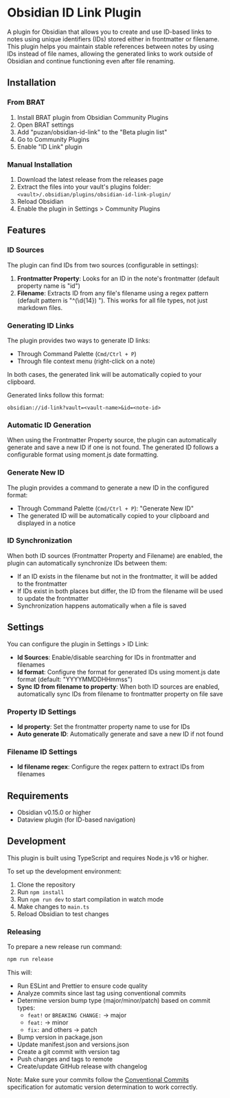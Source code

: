 # Obsidian ID Link Plugin

A plugin for Obsidian that allows you to create and use ID-based links to notes using unique identifiers (IDs) stored either in frontmatter or filename. This plugin helps you maintain stable references between notes by using IDs instead of file names, allowing the generated links to work outside of Obsidian and continue functioning even after file renaming.

## Installation

### From BRAT

1. Install BRAT plugin from Obsidian Community Plugins
2. Open BRAT settings
3. Add "puzan/obsidian-id-link" to the "Beta plugin list"
4. Go to Community Plugins
5. Enable "ID Link" plugin

### Manual Installation

1. Download the latest release from the releases page
2. Extract the files into your vault's plugins folder: `<vault>/.obsidian/plugins/obsidian-id-link-plugin/`
3. Reload Obsidian
4. Enable the plugin in Settings > Community Plugins

## Features

### ID Sources

The plugin can find IDs from two sources (configurable in settings):

1. **Frontmatter Property**: Looks for an ID in the note's frontmatter (default property name is "id")
2. **Filename**: Extracts ID from any file's filename using a regex pattern (default pattern is "^(\\d{14}) "). This works for all file types, not just markdown files.

### Generating ID Links

The plugin provides two ways to generate ID links:

- Through Command Palette (`Cmd/Ctrl + P`)
- Through file context menu (right-click on a note)

In both cases, the generated link will be automatically copied to your clipboard.

Generated links follow this format:

```
obsidian://id-link?vault=<vault-name>&id=<note-id>
```

### Automatic ID Generation

When using the Frontmatter Property source, the plugin can automatically generate and save a new ID if one is not found. The generated ID follows a configurable format using moment.js date formatting.

### Generate New ID

The plugin provides a command to generate a new ID in the configured format:

- Through Command Palette (`Cmd/Ctrl + P`): "Generate New ID"
- The generated ID will be automatically copied to your clipboard and displayed in a notice

### ID Synchronization

When both ID sources (Frontmatter Property and Filename) are enabled, the plugin can automatically synchronize IDs between them:

- If an ID exists in the filename but not in the frontmatter, it will be added to the frontmatter
- If IDs exist in both places but differ, the ID from the filename will be used to update the frontmatter
- Synchronization happens automatically when a file is saved

## Settings

You can configure the plugin in Settings > ID Link:

- **Id Sources**: Enable/disable searching for IDs in frontmatter and filenames
- **Id format**: Configure the format for generated IDs using moment.js date format (default: "YYYYMMDDHHmmss")
- **Sync ID from filename to property**: When both ID sources are enabled, automatically sync IDs from filename to frontmatter property on file save

### Property ID Settings

- **Id property**: Set the frontmatter property name to use for IDs
- **Auto generate ID**: Automatically generate and save a new ID if not found

### Filename ID Settings

- **Id filename regex**: Configure the regex pattern to extract IDs from filenames

## Requirements

- Obsidian v0.15.0 or higher
- Dataview plugin (for ID-based navigation)

## Development

This plugin is built using TypeScript and requires Node.js v16 or higher.

To set up the development environment:

1. Clone the repository
2. Run `npm install`
3. Run `npm run dev` to start compilation in watch mode
4. Make changes to `main.ts`
5. Reload Obsidian to test changes

### Releasing

To prepare a new release run command:

```bash
npm run release
```

This will:

- Run ESLint and Prettier to ensure code quality
- Analyze commits since last tag using conventional commits
- Determine version bump type (major/minor/patch) based on commit types:
   - `feat!` or `BREAKING CHANGE:` → major
   - `feat:` → minor
   - `fix:` and others → patch
- Bump version in package.json
- Update manifest.json and versions.json
- Create a git commit with version tag
- Push changes and tags to remote
- Create/update GitHub release with changelog

Note: Make sure your commits follow the [Conventional Commits](https://www.conventionalcommits.org/) specification for automatic version determination to work correctly.
